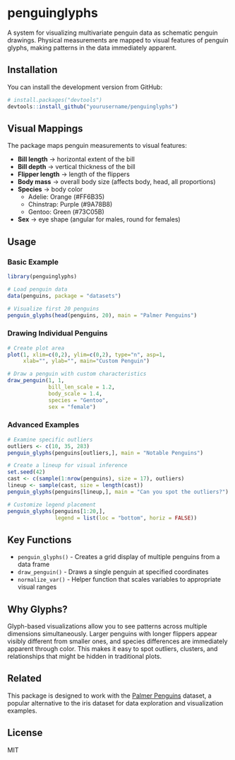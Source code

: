 # penguinglyphs

A system for visualizing multivariate penguin data as schematic penguin drawings. Physical measurements are mapped to visual features of penguin glyphs, making patterns in the data immediately apparent.

## Installation

You can install the development version from GitHub:

```r
# install.packages("devtools")
devtools::install_github("yourusername/penguinglyphs")
```

## Visual Mappings

The package maps penguin measurements to visual features:

- **Bill length** → horizontal extent of the bill
- **Bill depth** → vertical thickness of the bill  
- **Flipper length** → length of the flippers
- **Body mass** → overall body size (affects body, head, all proportions)
- **Species** → body color
  - Adelie: Orange (#FF6B35)
  - Chinstrap: Purple (#9A78B8)
  - Gentoo: Green (#73C05B)
- **Sex** → eye shape (angular for males, round for females)

## Usage

### Basic Example

```r
library(penguinglyphs)

# Load penguin data
data(penguins, package = "datasets")

# Visualize first 20 penguins
penguin_glyphs(head(penguins, 20), main = "Palmer Penguins")
```

### Drawing Individual Penguins

```r
# Create plot area
plot(1, xlim=c(0,2), ylim=c(0,2), type="n", asp=1, 
     xlab="", ylab="", main="Custom Penguin")

# Draw a penguin with custom characteristics
draw_penguin(1, 1, 
             bill_len_scale = 1.2, 
             body_scale = 1.4, 
             species = "Gentoo", 
             sex = "female")
```

### Advanced Examples

```r
# Examine specific outliers
outliers <- c(10, 35, 283)
penguin_glyphs(penguins[outliers,], main = "Notable Penguins")

# Create a lineup for visual inference
set.seed(42)
cast <- c(sample(1:nrow(penguins), size = 17), outliers)
lineup <- sample(cast, size = length(cast))
penguin_glyphs(penguins[lineup,], main = "Can you spot the outliers?")

# Customize legend placement
penguin_glyphs(penguins[1:20,], 
               legend = list(loc = "bottom", horiz = FALSE))
```

## Key Functions

- `penguin_glyphs()` - Creates a grid display of multiple penguins from a data frame
- `draw_penguin()` - Draws a single penguin at specified coordinates  
- `normalize_var()` - Helper function that scales variables to appropriate visual ranges

## Why Glyphs?

Glyph-based visualizations allow you to see patterns across multiple dimensions simultaneously. Larger penguins with longer flippers appear visibly different from smaller ones, and species differences are immediately apparent through color. This makes it easy to spot outliers, clusters, and relationships that might be hidden in traditional plots.

## Related

This package is designed to work with the [Palmer Penguins](https://allisonhorst.github.io/palmerpenguins/) dataset, a popular alternative to the iris dataset for data exploration and visualization examples.

## License

MIT

